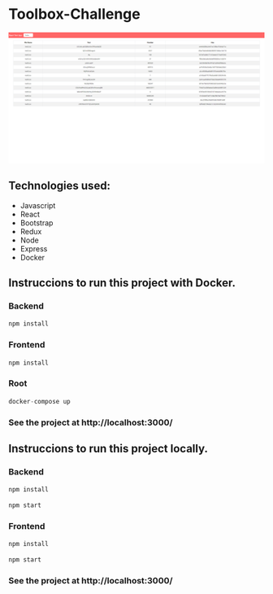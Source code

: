 # Toolbox-Challenge

<p>
  <img src="./frontend/public/Toolbox-Screenshot.png" />
</p>

## Technologies used:

- Javascript
- React
- Bootstrap
- Redux
- Node
- Express
- Docker

## Instruccions to run this project with Docker.

### Backend

```javascript
npm install
```

### Frontend

```javascript
npm install
```

### Root

```javascript
docker-compose up
```

### See the project at http://localhost:3000/

## Instruccions to run this project locally.

### Backend

```javascript
npm install
```

```javascript
npm start
```

### Frontend

```javascript
npm install
```

```javascript
npm start
```

### See the project at http://localhost:3000/